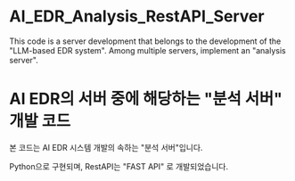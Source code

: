 # AI_EDR_Analysis_RestAPI_Server
This code is a server development that belongs to the development of the "LLM-based EDR system". Among multiple servers, implement an "analysis server".

# AI EDR의 서버 중에 해당하는 "분석 서버" 개발 코드
본 코드는 AI EDR 시스템 개발의 속하는 "분석 서버"입니다.

Python으로 구현되며, RestAPI는 "FAST API" 로 개발되었습니다.
